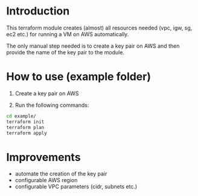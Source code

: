 # Introduction

This terraform module creates (almost) all resources needed (vpc, igw, sg, ec2 etc.) for running a VM on AWS automatically.

The only manual step needed is to create a key pair on AWS and then provide the name of the key pair to the module.

# How to use (example folder)

1. Create a key pair on AWS

2. Run the following commands:

```bash
cd example/
terraform init
terraform plan
terraform apply
```

# Improvements

- automate the creation of the key pair
- configurable AWS region
- configurable VPC parameters (cidr, subnets etc.)
